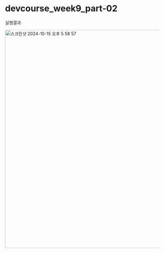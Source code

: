 # devcourse_week9_part-02
실행결과

<img width="715" alt="스크린샷 2024-10-15 오후 5 58 57" src="https://github.com/user-attachments/assets/233d42e6-05fb-4a87-9777-aa0c03a751ee">
